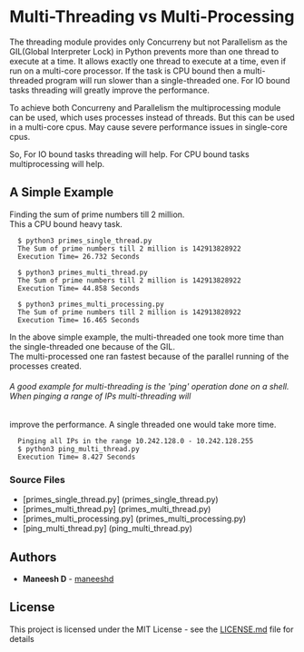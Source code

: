 # Multi-Threading vs Multi-Processing
The threading module provides only Concurreny but not Parallelism as the GIL(Global Interpreter Lock) in Python prevents more 
than one thread to execute at a time. It allows exactly one thread to execute at a time, even if run on a multi-core processor.
If the task is CPU bound then a multi-threaded program will run slower than a single-threaded one.
For IO bound tasks threading will greatly improve the performance.

To achieve both Concurreny and Parallelism the multiprocessing module can be used, which uses processes instead of threads.
But this can be used in a multi-core cpus. May cause severe performance issues in single-core cpus.

So,
For IO bound tasks threading will help.
For CPU bound tasks multiprocessing will help.

## A Simple Example

Finding the sum of prime numbers till 2 million.  
This a CPU bound heavy task.

```
  $ python3 primes_single_thread.py
  The Sum of prime numbers till 2 million is 142913828922
  Execution Time= 26.732 Seconds
```
  
```
  $ python3 primes_multi_thread.py 
  The Sum of prime numbers till 2 million is 142913828922    
  Execution Time= 44.858 Seconds  
```
  
```
  $ python3 primes_multi_processing.py 
  The Sum of prime numbers till 2 million is 142913828922   
  Execution Time= 16.465 Seconds   
```
In the above simple example, the multi-threaded one took more time than the single-threaded one because of the GIL.    
The multi-processed one ran fastest because of the parallel running of the processes created.

###### A good example for multi-threading is the 'ping' operation done on a shell. When pinging a range of IPs multi-threading will
improve the performance. A single threaded one would take more time.
```
  Pinging all IPs in the range 10.242.128.0 - 10.242.128.255
  $ python3 ping_multi_thread.py
  Execution Time= 8.427 Seconds
```

### Source Files
* [primes_single_thread.py] (primes_single_thread.py)
* [primes_multi_thread.py] (primes_multi_thread.py)
* [primes_multi_processing.py] (primes_multi_processing.py)
* [ping_multi_thread.py] (ping_multi_thread.py)

## Authors

* **Maneesh D** - [maneeshd](https://github.com/maneeshd)

## License

This project is licensed under the MIT License - see the [LICENSE.md](/LICENSE.md) file for details
